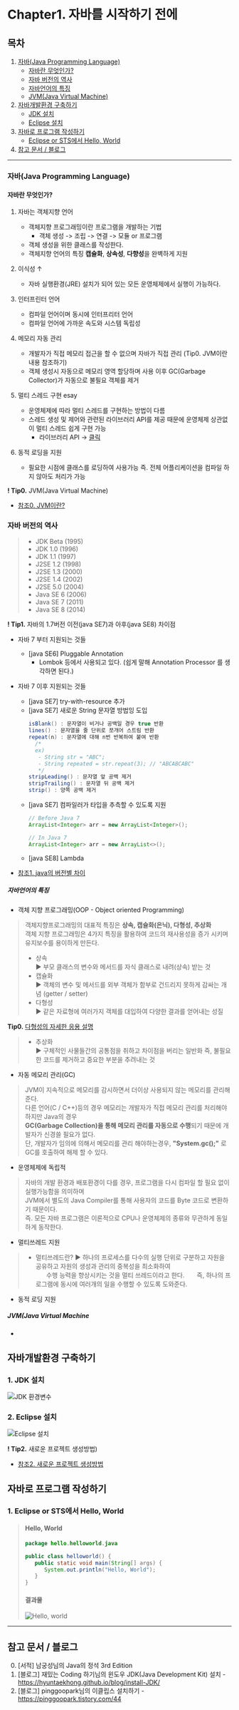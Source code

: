 # Chapter1. 자바를 시작하기 전에

## 목차
1. [자바(Java Programming Language)](https://github.com/hongcoding94/java_storage/blob/main/Chapter1.%20%EC%9E%90%EB%B0%94%EB%A5%BC%20%EC%8B%9C%EC%9E%91%ED%95%98%EA%B8%B0%20%EC%A0%84%EC%97%90.md#%EC%9E%90%EB%B0%94java-programming-language "자바(Java Programming Language)")
   - [자바란 무엇인가?](https://github.com/hongcoding94/java_storage/blob/main/Chapter1.%20%EC%9E%90%EB%B0%94%EB%A5%BC%20%EC%8B%9C%EC%9E%91%ED%95%98%EA%B8%B0%20%EC%A0%84%EC%97%90.md#%EC%9E%90%EB%B0%94%EB%9E%80-%EB%AC%B4%EC%97%87%EC%9D%B8%EA%B0%80 "자바란 무엇인가?")
   - [자바 버전의 역사](https://github.com/hongcoding94/java_storage/blob/main/Chapter1.%20%EC%9E%90%EB%B0%94%EB%A5%BC%20%EC%8B%9C%EC%9E%91%ED%95%98%EA%B8%B0%20%EC%A0%84%EC%97%90.md#%EC%9E%90%EB%B0%94-%EB%B2%84%EC%A0%84%EC%9D%98-%EC%97%AD%EC%82%AC "자바 버전의 역사")
   - [자바언어의 특징](https://github.com/hongcoding94/java_storage/blob/main/Chapter1.%20%EC%9E%90%EB%B0%94%EB%A5%BC%20%EC%8B%9C%EC%9E%91%ED%95%98%EA%B8%B0%20%EC%A0%84%EC%97%90.md#%EC%9E%90%EB%B0%94%EC%96%B8%EC%96%B4%EC%9D%98-%ED%8A%B9%EC%A7%95 "자바언어의 특징")
   - [JVM(Java Virtual Machine)](https://github.com/hongcoding94/java_storage/blob/main/Chapter1.%20%EC%9E%90%EB%B0%94%EB%A5%BC%20%EC%8B%9C%EC%9E%91%ED%95%98%EA%B8%B0%20%EC%A0%84%EC%97%90.md#jvmjava-virtual-machine "JVM(Java Virtual Machine)")
2. [자바개발환경 구축하기](https://github.com/hongcoding94/java_storage/blob/main/Chapter1.%20%EC%9E%90%EB%B0%94%EB%A5%BC%20%EC%8B%9C%EC%9E%91%ED%95%98%EA%B8%B0%20%EC%A0%84%EC%97%90.md#%EC%9E%90%EB%B0%94%EA%B0%9C%EB%B0%9C%ED%99%98%EA%B2%BD-%EA%B5%AC%EC%B6%95%ED%95%98%EA%B8%B0 "자바개발환경 구축하기")
   - [JDK 설치](https://github.com/hongcoding94/java_storage/blob/main/Chapter1.%20%EC%9E%90%EB%B0%94%EB%A5%BC%20%EC%8B%9C%EC%9E%91%ED%95%98%EA%B8%B0%20%EC%A0%84%EC%97%90.md#1-jdk-%EC%84%A4%EC%B9%98 "JDK 설치")
   - [Eclipse 설치](https://github.com/hongcoding94/java_storage/blob/main/Chapter1.%20%EC%9E%90%EB%B0%94%EB%A5%BC%20%EC%8B%9C%EC%9E%91%ED%95%98%EA%B8%B0%20%EC%A0%84%EC%97%90.md#2-eclipse-%EC%84%A4%EC%B9%98 "Eclipse 설치")
4. [자바로 프로그램 작성하기](https://github.com/hongcoding94/java_storage/blob/main/Chapter1.%20%EC%9E%90%EB%B0%94%EB%A5%BC%20%EC%8B%9C%EC%9E%91%ED%95%98%EA%B8%B0%20%EC%A0%84%EC%97%90.md#%EC%9E%90%EB%B0%94%EB%A1%9C-%ED%94%84%EB%A1%9C%EA%B7%B8%EB%9E%A8-%EC%9E%91%EC%84%B1%ED%95%98%EA%B8%B0 "자바로 프로그램 작성하기")
   - [Eclipse or STS에서 Hello, World](https://github.com/hongcoding94/java_storage/blob/main/Chapter1.%20%EC%9E%90%EB%B0%94%EB%A5%BC%20%EC%8B%9C%EC%9E%91%ED%95%98%EA%B8%B0%20%EC%A0%84%EC%97%90.md#1-eclipse-or-sts%EC%97%90%EC%84%9C-hello-world "Eclipse or STS에서 Hello, World")
5. [참고 문서 / 블로그](https://github.com/hongcoding94/java_storage/blob/main/Chapter1.%20%EC%9E%90%EB%B0%94%EB%A5%BC%20%EC%8B%9C%EC%9E%91%ED%95%98%EA%B8%B0%20%EC%A0%84%EC%97%90.md#%EC%B0%B8%EA%B3%A0-%EB%AC%B8%EC%84%9C--%EB%B8%94%EB%A1%9C%EA%B7%B8 "참고 문서 / 블로그")

---
### 자바(Java Programming Language)
#### 자바란 무엇인가?
1. 자바는 객체지향 언어
    - 객체지향 프로그래밍이란 프로그램을 개발하는 기법 
        - 객체 생성 -> 조립 -> 연결 -> 모듈 or 프로그램 
    - 객체 생성을 위한 클래스를 작성한다.
    - 객체지향 언어의 특징 **캡슐화**, **상속성**, **다향성**을 완벽하게 지원

2. 이식성 ↑
    - 자바 실행환경(JRE) 설치가 되어 있는 모든 운영체제에서 실행이 가능하다.

3. 인터프린터 언어
    - 컴파일 언어이며 동시에 인터프리터 언어
    - 컴파일 언어에 가까운 속도와 시스템 독립성

4. 메모리 자동 관리
    - 개발자가 직접 메모리 접근을 할 수 없으며 자바가 직접 관리 (Tip0. JVM이란 내용 참조하기)
    - 객체 생성시 자동으로 메모리 영역 할당하며 사용 이후 GC(Garbage Collector)가 자동으로 불필요 객체를 제거 

5. 멀티 스레드 구현 esay
    - 운영체제에 따라 멀티 스레드를 구현하는 방법이 다름
    - 스레드 생성 및 제어와 관련된 라이브러리 API를 제공 때문에 운영체제 상관없이 멀티 스레드 쉽게 구현 가능
      - 라이브러리 API → [클릭](https://docs.oracle.com/javase/7/docs/api/ "클릭")
        
6. 동적 로딩을 지원
    - 필요한 시점에 클래스를 로딩하여 사용가능 즉. 전체 어플리케이션을 컴파일 하지 않아도 처리가 가능
    

**! Tip0.** JVM(Java Virtual Machine)
  - [참조0. JVM이란?](https://doozi0316.tistory.com/entry/1%EC%A3%BC%EC%B0%A8-JVM%EC%9D%80-%EB%AC%B4%EC%97%87%EC%9D%B4%EB%A9%B0-%EC%9E%90%EB%B0%94-%EC%BD%94%EB%93%9C%EB%8A%94-%EC%96%B4%EB%96%BB%EA%B2%8C-%EC%8B%A4%ED%96%89%ED%95%98%EB%8A%94-%EA%B2%83%EC%9D%B8%EA%B0%80 "JVM이란?")

### 자바 버전의 역사
> - JDK Beta (1995)
> - JDK 1.0 (1996)
> - JDK 1.1 (1997)
> - J2SE 1.2 (1998)
> - J2SE 1.3 (2000)
> - J2SE 1.4 (2002)
> - J2SE 5.0 (2004)
> - Java SE 6 (2006)
> - Java SE 7 (2011)
> - Java SE 8 (2014)

**! Tip1.** 자바의 1.7버전 이전(java SE7)과 아후(java SE8) 차이점
 - 자바 7 부터 지원되는 것들 
   - [java SE6] Pluggable Annotation
      - Lombok 등에서 사용되고 있다. (쉽게 말해 Annotation Processor 를 생각하면 된다.)
 - 자바 7 이후 지원되는 것들
    - [java SE7] try-with-resource 추가
    - [java SE7] 새로운 String 문자열 방법잉 도입
      ```java
      isBlank() : 문자열이 비거나 공백일 경우 true 반환
      lines() : 문자열을 줄 단위로 쪼개어 스트림 반환
      repeat(n) : 문자열에 대해 n번 반복하여 붙여 반환
        /*
        ex)
         - String str = "ABC";
         - String repeated = str.repeat(3); // "ABCABCABC"
         */
      stripLeading() : 문자열 앞 공백 제거
      stripTrailing() : 문자열 뒤 공백 제거
      strip() : 양쪽 공백 제거
      ```
    - [java SE7] 컴파일러가 타입을 추측할 수 있도록 지원
      ```java
      // Before Java 7
      ArrayList<Integer> arr = new ArrayList<Integer>();

      // In Java 7
      ArrayList<Integer> arr = new ArrayList<>();
      ```
   - [java SE8] Lambda

 - [참조1. java의 버전별 차이](https://velog.io/@ljo_0920/java-%EB%B2%84%EC%A0%84%EB%B3%84-%EC%B0%A8%EC%9D%B4-%ED%8A%B9%EC%A7%95 "java의 버전별 차이")

##### 자바언어의 특징

 - 객체 지향 프로그래밍(OOP - Object oriented Programming)
 > 객체지향프로그래밍의 대표적 특징은 **상속, 캡슐화(은닉), 다형성, 추상화** <br/>
 > 객체 지향 프로그래밍은 4가지 특징을 활용하여 코드의 재사용성을 증가 시키며 유지보수를 용이하게 만든다. <br/>
 >  - 상속 <br/>
 >  ▶ 부모 클래스의 변수와 메서드를 자식 클래스로 내려(상속) 받는 것 <br/>
 >  - 캡슐화 <br/>
 >  ▶ 객체의 변수 및 메서드를 외부 객체가 함부로 건드리지 못하게 감싸는 개념 (getter / setter) <br/>
 >  - 다형성 <br/>
 >  ▶ 같은 자료형에 여러가지 객체를 대입하여 다양한 결과를 얻어내는 성질 <br/>
   
   **Tip0.** [다형성의 자세한 응용 설명](https://reakwon.tistory.com/48 "다형성의 자세한 응용 설명")  <br/>

 >  - 추상화 <br/>
 >  ▶ 구체적인 사물들간의 공통점을 취하고 차이점을 버리는 일반화 즉, 불필요한 코드를 제거하고 중요한 부분을 추려내는 것

 - 자동 메모리 관리(GC)
 > JVM이 지속적으로 메모리를 감시하면서 더이상 사용되지 않는 메모리를 관리해 준다. <br/>
 > 다른 언어(C / C++)등의 경우 메모리는 개발자가 직접 메모리 관리를 처리해야하지만 Java의 경우   <br/>
 > **GC(Garbage Collection)을 통해 메모리 관리를 자동으로 수행**되기 때문에 개발자가 신경쓸 필요가 없다.  <br/>
 > 단, 개발자가 임의에 의해서 메모리를 관리 해야하는경우, **"System.gc();"** 로 GC를 호출하여 해제 할 수 있다.

 - 운영체제에 독립적
 > 자바의 개발 환경과 배포환경이 다를 경우, 프로그램을 다시 컴파일 할 필요 없이 실행가능함을 의미하며  <br/>
 > JVM에서 별도의 Java Compiler를 통해 사용자의 코드를 Byte 코드로 변환하기 때문이다.  <br/>
 > 즉. 모든 자바 프로그램은 이론적으로 CPU나 운영체제의 종류와 무관하게 동일하게 동작한다.

 - 멀티쓰레드 지원
 >  - 멀티쓰레드란? 
 >  ▶ 하나의 프로세스를 다수의 실행 단위로 구분하고 자원을 공유하고 자원의 생성과 관리의 중복성을 최소화하여  <br/>
 >  &nbsp; &nbsp; &nbsp; 수행 능력을 향상시키는 것을 멀티 쓰레드이라고 한다.
 >  &nbsp; &nbsp; &nbsp; 즉, 하나의 프로그램에 동시에 여러개의 일을 수행할 수 있도록 도와준다. 

 - 동적 로딩 지원
 > 


##### JVM(Java Virtual Machine

 - 
 >

## 자바개발환경 구축하기

### 1. JDK 설치
![JDK 환경변수](https://user-images.githubusercontent.com/66407386/170052007-a72c361e-2bca-468d-9cb1-c48e7e2ed74f.png)

### 2. Eclipse 설치

![Eclipse 설치](https://user-images.githubusercontent.com/66407386/170057550-78dca0b8-df57-4d72-a334-8789c0e1919e.png)



**! Tip2.** 새로운 프로젝트 생성방법)
  - [참조2. 새로운 프로젝트 생성방법](https://i-am-seongni.tistory.com/18 "새로운 프로젝트 생성방법")


## 자바로 프로그램 작성하기


### 1. Eclipse or STS에서 Hello, World
   > #### Hello, World
   > ```java
   > package hello.helloworld.java
   > 
   > public class helloworld() {
   >    public static void main(String[] args) {
   >       System.out.println("Hello, World");
   >    }
   > }
   > ```
   > #### 결과물
   > ![Hello, world](https://user-images.githubusercontent.com/66407386/170055145-7fbfaf35-ebaf-4e83-9513-b6a99049970e.png)

---
## 참고 문서 / 블로그
0. [서적] 남궁성님의 Java의 정석 3rd Edition 
1. [블로그] 재밌는 Coding 하기님의 윈도우 JDK(Java Development Kit) 설치 - https://hyuntaekhong.github.io/blog/install-JDK/ <br/>
2. [블로그] pinggoopark님의 이클립스 설치하기 - https://pinggoopark.tistory.com/44
